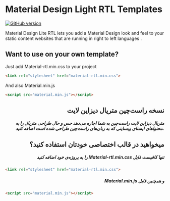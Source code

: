 # Material Design Light RTL Templates

[![GitHub version](https://badge.fury.io/gh/Majiix%2Fmaterial-design-light-RTL-templates.svg)](https://badge.fury.io/gh/Majiix%2Fmaterial-design-light-RTL-templates)

Material Design Lite RTL lets you add a Material Design look and feel to your static content websites that are running in right to left languages .

## Want to use on your own template?

Just add Material-rtl.min.css to your project

```html
<link rel="stylesheet" href="material-rtl.min.css">
```

And also Material.min.js

```html
<script src="material.min.js"></script>
```

<h2 align="right">نسخه راست‌چین متریال دیزاین لایت</h2>

<h5 align="right">متریال دیزاین لایت راست‌چین به شما اجازه می‌دهد حس و حال طراحی متریال را به محتواهای ایستای وبسایتی که به زبان‌های راست‌چین طراحی شده است اضافه کنید.</h5>
<h2 align="right"> میخواهید در قالب اختصاصی خودتان استفاده کنید؟</h2>

<h5 align="right">را به پروژه‌ی خود اضافه کنید Material-rtl.min.css  تنها کافیست فایل</h5>

```html
<link rel="stylesheet" href="material-rtl.min.css">
```

<h5 align="right">Material.min.js و همچنین فایل</h5>

```html
<script src="material.min.js"></script>
```